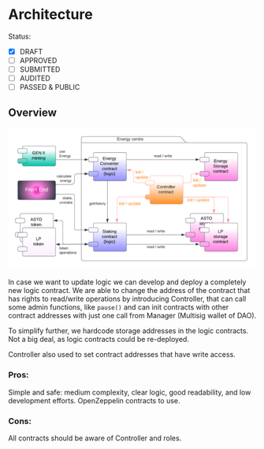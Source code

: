 # Architecture

Status: <br>

- [x] DRAFT
- [ ] APPROVED
- [ ] SUBMITTED
- [ ] AUDITED
- [ ] PASSED & PUBLIC

## Overview

![GEN II Brains Minting event](assets/architecture.png)

In case we want to update logic we can develop and deploy a completely new logic contract. We are able to change the address of the contract that has rights to read/write operations by introducing Controller, that can call some admin functions, like `pause()` and can init contracts with other contract addresses with just one call from Manager (Multisig wallet of DAO).

To simplify further, we hardcode storage addresses in the logic contracts. Not a big deal, as logic contracts could be re-deployed.

Controller also used to set contract addresses that have write access.

### Pros:

Simple and safe: medium complexity, clear logic, good readability, and low development efforts. OpenZeppelin contracts to use.

### Cons:

All contracts should be aware of Controller and roles.
